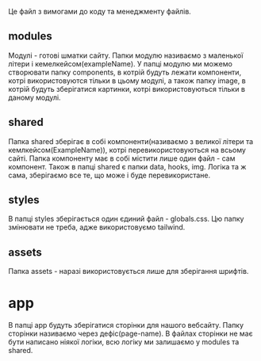 Це файл з вимогами до коду та менеджменту файлів.

## modules

Модулі - готові шматки сайту. Папки модулю називаємо з маленької літери і кемелкейсом(exampleName). У папці модулю ми можемо створювати папку components, в котрій будуть лежати компоненти, котрі використовуются тільки в цьому модулі, а також папку image, в котрій будуть зберігатися картинки, котрі використовуються тільки в даному модулі.

## shared

Папка shared зберігає в собі компоненти(називаємо з великої літери та кемлкейсом(ExampleName)), котрі перевикористовуються на всьому сайті. Папка компоненту має в собі містити лише один файл - сам компонент. Також в папці shared є папки data, hooks, img. Логіка та ж сама, зберігаємо все те, що може і буде перевикористане.

## styles

В папці styles зберігається один єдиний файл - globals.css. Цю папку змінювати не треба, адже використовуємо tailwind.

## assets

Папка assets - наразі використовується лише для зберігання шрифтів.

# app

В папці app будуть зберігатися сторінки для нашого вебсайту. Папку сторінки називаємо через дефіс(page-name). В файлах сторінки не має бути написано ніякої логіки, всю логіку ми залишаємо у modules та shared.
